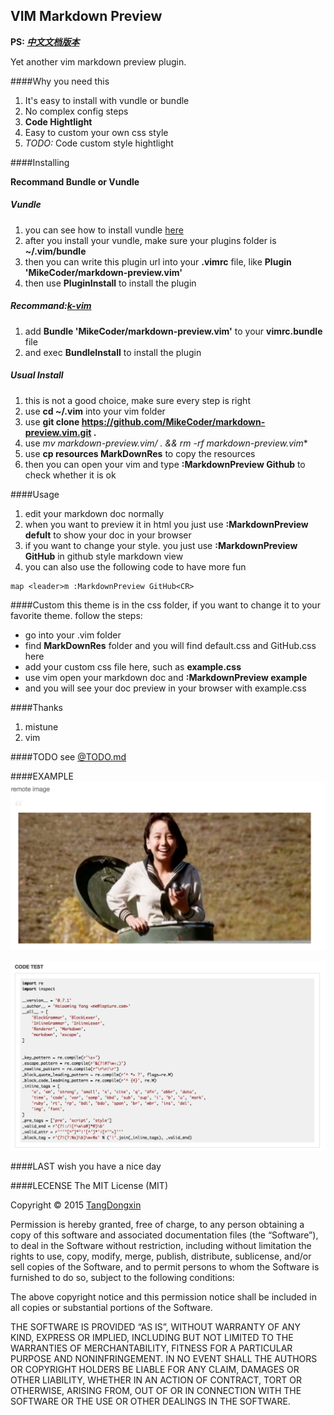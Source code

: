 VIM Markdown Preview
---

**PS: [*中文文档版本*](http://mikecoder.cn/?post=131)**

Yet another vim markdown preview plugin.

####Why you need this
1. It's easy to install with vundle or bundle
2. No complex config steps
3. **Code Hightlight**
4. Easy to custom your own css style
5. *TODO:* Code custom style hightlight

####Installing

**Recommand Bundle or Vundle**

##### Vundle
1. you can see how to install vundle [here](https://github.com/VundleVim/Vundle.vim)
2. after you install your vundle, make sure your plugins folder is **~/.vim/bundle**
3. then you can write this plugin url into your **.vimrc** file, like **Plugin 'MikeCoder/markdown-preview.vim'**
4. then use **PluginInstall** to install the plugin


##### Recommand:[k-vim](https://github.com/wklken/k-vim)
1. add **Bundle 'MikeCoder/markdown-preview.vim'** to your **vimrc.bundle** file
2. and exec **BundleInstall** to install the plugin


##### Usual Install
1. this is not a good choice, make sure every step is right
2. use **cd ~/.vim** into your vim folder
3. use **git clone https://github.com/MikeCoder/markdown-preview.vim.git .**
4. use **mv markdown-preview.vim/* . && rm -rf markdown-preview.vim**
5. use **cp resources MarkDownRes** to copy the resources
6. then you can open your vim and type **:MarkdownPreview Github** to check whether it is ok

####Usage

1. edit your markdown doc normally
2. when you want to preview it in html you just use **:MarkdownPreview defult** to show your doc in your browser
3. if you want to change your style. you just use **:MarkdownPreview GitHub** in github style markdown view
4. you can also use the following code to have more fun
```
map <leader>m :MarkdownPreview GitHub<CR>
```

####Custom
this theme is in the css folder, if you want to change it to your favorite theme. follow the steps:

- go into your .vim folder
- find **MarkDownRes** folder and you will find default.css and GitHub.css here
- add your custom css file here, such as **example.css**
- use vim open your markdown doc and **:MarkdownPreview example**
- and you will see your doc preview in your browser with example.css

####Thanks
1. mistune
2. vim

####TODO
see [@TODO.md](https://github.com/MikeCoder/markdown-preview.vim/blob/master/TODO.md)


####EXAMPLE
![Test Image](./images/image-test.png)

![Test Code](./images/code-test.png)

####LAST
wish you have a nice day

####LECENSE
The MIT License (MIT)

Copyright © 2015 [TangDongxin](http://mikecoder.cn)

Permission is hereby granted, free of charge, to any person obtaining a copy of this software
and associated documentation files (the “Software”), to deal in the Software without restriction,
including without limitation the rights to use, copy, modify, merge, publish, distribute,
sublicense, and/or sell copies of the Software, and to permit persons to whom the Software
is furnished to do so, subject to the following conditions:

The above copyright notice and this permission notice shall be included in all copies or
substantial portions of the Software.

THE SOFTWARE IS PROVIDED “AS IS”, WITHOUT WARRANTY OF ANY KIND, EXPRESS OR IMPLIED, INCLUDING
BUT NOT LIMITED TO THE WARRANTIES OF MERCHANTABILITY, FITNESS FOR A PARTICULAR PURPOSE AND
NONINFRINGEMENT. IN NO EVENT SHALL THE AUTHORS OR COPYRIGHT HOLDERS BE LIABLE FOR ANY CLAIM,
DAMAGES OR OTHER LIABILITY, WHETHER IN AN ACTION OF CONTRACT, TORT OR OTHERWISE, ARISING
FROM, OUT OF OR IN CONNECTION WITH THE SOFTWARE OR THE USE OR OTHER DEALINGS IN THE SOFTWARE.

